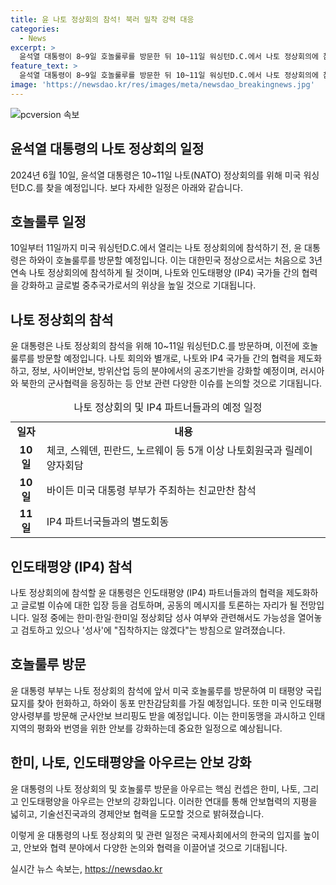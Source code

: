```yaml
---
title: 윤 나토 정상회의 참석! 북러 밀착 강력 대응
categories:
  - News
excerpt: >
  윤석열 대통령이 8~9일 호놀룰루를 방문한 뒤 10~11일 워싱턴D.C.에서 나토 정상회의에 참석하며, 릴레이 양자회담과 나토퍼블릭 연설을 진행할 예정이다. 김건희 여사와 함께한 윤 대통령은 나토와의 연대를 강화하고, 국제사회에 기여하는 글로벌 중추국가의 역할을 강조할 것으로 예상된다. 이와 더불어 인태 4개국 등의 협력을 강화하고, 우크라이나 전쟁과 러시아-북한 군사협력에 대한 강력한 메시지를 전달할 것으로 예상된다. 또한, 미국 대통령 부부가 주최하는 친교만찬에 참석할 예정이며, 여러 나라의 정상들과의 양자회담도 진행할 예정이다.
feature_text: >
  윤석열 대통령이 8~9일 호놀룰루를 방문한 뒤 10~11일 워싱턴D.C.에서 나토 정상회의에 참석하며, 릴레이 양자회담과 나토퍼블릭 연설을 진행할 예정이다. 김건희 여사와 함께한 윤 대통령은 나토와의 연대를 강화하고, 국제사회에 기여하는 글로벌 중추국가의 역할을 강조할 것으로 예상된다. 이와 더불어 인태 4개국 등의 협력을 강화하고, 우크라이나 전쟁과 러시아-북한 군사협력에 대한 강력한 메시지를 전달할 것으로 예상된다. 또한, 미국 대통령 부부가 주최하는 친교만찬에 참석할 예정이며, 여러 나라의 정상들과의 양자회담도 진행할 예정이다.
image: 'https://newsdao.kr/res/images/meta/newsdao_breakingnews.jpg'
---
```


<p><img src="https://newsdao.kr/res/images/meta/newsdao_breakingnews.jpg" alt="pcversion 속보" /></p>

<h2 data-ke-size="size26">윤석열 대통령의 나토 정상회의 일정</h2>

<p data-ke-size="size16">2024년 6월 10일, 윤석열 대통령은 10~11일 나토(NATO) 정상회의를 위해 미국 워싱턴D.C.를 찾을 예정입니다. 보다 자세한 일정은 아래와 같습니다.</p>

<h2 data-ke-size="size24">호놀룰루 일정</h2>

<p data-ke-size="size16">10일부터 11일까지 미국 워싱턴D.C.에서 열리는 나토 정상회의에 참석하기 전, 윤 대통령은 하와이 호놀룰루를 방문할 예정입니다. 이는 대한민국 정상으로서는 처음으로 3년 연속 나토 정상회의에 참석하게 될 것이며, 나토와 인도태평양 (IP4) 국가들 간의 협력을 강화하고 글로벌 중추국가로서의 위상을 높일 것으로 기대됩니다.</p>

<h2 data-ke-size="size24">나토 정상회의 참석</h2>

<p data-ke-size="size16">윤 대통령은 나토 정상회의 참석을 위해 10~11일 워싱턴D.C.를 방문하며, 이전에 호놀룰루를 방문할 예정입니다. 나토 회의와 별개로, 나토와 IP4 국가들 간의 협력을 제도화하고, 정보, 사이버안보, 방위산업 등의 분야에서의 공조기반을 강화할 예정이며, 러시아와 북한의 군사협력을 응징하는 등 안보 관련 다양한 이슈를 논의할 것으로 기대됩니다.</p>

<table>
    <caption>나토 정상회의 및 IP4 파트너들과의 예정 일정</caption>
    <tr>
        <td style="text-align: center; height: 17px;"><b>일자</b></td>
        <td style="text-align: center; height: 17px;"><b>내용</b></td>
    </tr>
    <tr>
        <td style="text-align: center; height: 17px;"><b>10일</b></td>
        <td>체코, 스웨덴, 핀란드, 노르웨이 등 5개 이상 나토회원국과 릴레이 양자회담</td>
    </tr>
    <tr>
        <td style="text-align: center; height: 17px;"><b>10일</b></td>
        <td>바이든 미국 대통령 부부가 주최하는 친교만찬 참석</td>
    </tr>
    <tr>
        <td style="text-align: center; height: 17px;"><b>11일</b></td>
        <td>IP4 파트너국들과의 별도회동</td>
    </tr>
</table>

<h2 data-ke-size="size24">인도태평양 (IP4) 참석</h2>

<p data-ke-size="size16">나토 정상회의에 참석할 윤 대통령은 인도태평양 (IP4) 파트너들과의 협력을 제도화하고 글로벌 이슈에 대한 입장 등을 검토하며, 공동의 메시지를 토론하는 자리가 될 전망입니다. 일정 중에는 한미·한일·한미일 정상회담 성사 여부와 관련해서도 가능성을 열어놓고 검토하고 있으나 '성사'에 "집착하지는 않겠다"는 방침으로 알려졌습니다.</p>

<h2 data-ke-size="size24">호놀룰루 방문</h2>

<p data-ke-size="size16">윤 대통령 부부는 나토 정상회의 참석에 앞서 미국 호놀룰루를 방문하여 미 태평양 국립묘지를 찾아 헌화하고, 하와이 동포 만찬감담회를 가질 예정입니다. 또한 미국 인도태평양사령부를 방문해 군사안보 브리핑도 받을 예정입니다. 이는 한미동맹을 과시하고 인태지역의 평화와 번영을 위한 안보를 강화하는데 중요한 일정으로 예상됩니다.</p>

<h2 data-ke-size="size24">한미, 나토, 인도태평양을 아우르는 안보 강화</h2>

<p data-ke-size="size16">윤 대통령의 나토 정상회의 및 호놀룰루 방문을 아우르는 핵심 컨셉은 한미, 나토, 그리고 인도태평양을 아우르는 안보의 강화입니다. 이러한 연대를 통해 안보협력의 지평을 넓히고, 기술선진국과의 경제안보 협력을 도모할 것으로 밝혀졌습니다.</p>

<p>이렇게 윤 대통령의 나토 정상회의 및 관련 일정은 국제사회에서의 한국의 입지를 높이고, 안보와 협력 분야에서 다양한 논의와 협력을 이끌어낼 것으로 기대됩니다.</p>
실시간 뉴스 속보는, <a href="https://newsdao.kr" rel="dofollow">https://newsdao.kr</a>


